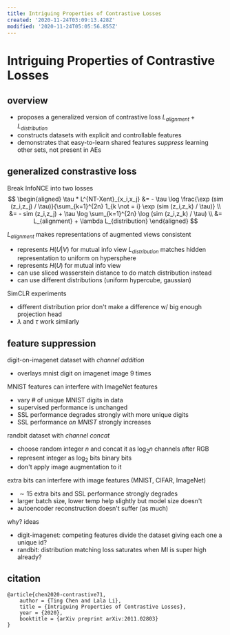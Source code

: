 ```yaml
---
title: Intriguing Properties of Contrastive Losses
created: '2020-11-24T03:09:13.428Z'
modified: '2020-11-24T05:05:56.855Z'
---
```


# Intriguing Properties of Contrastive Losses

## overview

- proposes a generalized version of contrastive loss $L_{alignment} + L_{distribution}$
- constructs datasets with explicit and controllable features
- demonstrates that easy-to-learn shared features *suppress* learning other sets, not present in AEs

## generalized constrastive loss
Break InfoNCE into two losses
$$
\begin{aligned}
\tau * L^{NT-Xent}_{x_i,x_j} &= - \tau \log \frac{\exp (sim (z_i,z_j) / \tau)}{\sum_{k=1}^{2n} 1_{k \not = i} \exp (sim (z_i,z_k) / \tau)} \\
&= - sim (z_i,z_j) + \tau \log \sum_{k=1}^{2n} \log (sim (z_i,z_k) / \tau) \\
&= L_{alignment} + \lambda L_{distribution}
\end{aligned}
$$

$L_{alignment}$ makes representations of augmented views consistent
- represents $H(U|V)$ for mutual info view
$L_{distribution}$ matches hidden representation to uniform on hypersphere
- represents $H(U)$ for mutual info view
- can use sliced wasserstein distance to do match distribution instead
- can use different distributions (uniform hypercube, gaussian)

SimCLR experiments 
- different distribution prior don't make a difference w/ big enough projection head
- $\lambda$ and $\tau$ work similarly

## feature suppression

digit-on-imagenet dataset with *channel addition*
- overlays mnist digit on imagenet image 9 times

MNIST features can interfere with ImageNet features
- vary # of unique MNIST digits in data
- supervised performance is unchanged
- SSL performance degrades strongly with more unique digits
- SSL performance *on MNIST* strongly increases

randbit dataset with *channel concat*
- choose random integer $n$ and concat it as $\log_2 n$ channels after RGB
- represent integer as $\log_2$ bits binary bits
- don't apply image augmentation to it

extra bits can interfere with image features (MNIST, CIFAR, ImageNet)
- $\sim 15$ extra bits and SSL performance strongly degrades
- larger batch size, lower temp help slightly but model size doesn't
- autoencoder reconstruction doesn't suffer (as much)

why? ideas
- digit-imagenet: competing features divide the dataset giving each one a unique id?
- randbit: distribution matching loss saturates when MI is super high already?

## citation

```
@article{chen2020-contrastive71,
    author = {Ting Chen and Lala Li},
    title = {Intriguing Properties of Contrastive Losses},
    year = {2020},
    booktitle = {arXiv preprint arXiv:2011.02803}
}
```
